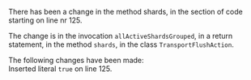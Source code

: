 There has been a change in the method shards, in the section of code starting on line nr 125.
  
The change is in the invocation ```allActiveShardsGrouped```, in a return statement, in the method ```shards```, in the class ```TransportFlushAction```.
  
The following changes have been made:  
Inserted literal ```true``` on line 125.  
